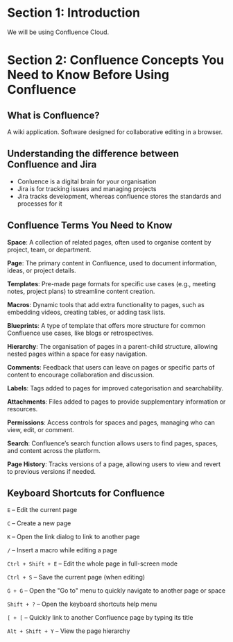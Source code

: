 # Section 1: Introduction
We will be using Confluence Cloud.

# Section 2: Confluence Concepts You Need to Know Before Using Confluence

## What is Confluence?
A wiki application. Software designed for collaborative editing in a browser.

## Understanding the difference between Confluence and Jira
- Conluence is a digital brain for your organisation
- Jira is for tracking issues and managing projects
- Jira tracks development, whereas confluence stores the standards and processes for it

## Confluence Terms You Need to Know
**Space**: A collection of related pages, often used to organise content by project, team, or department.

**Page**: The primary content in Confluence, used to document information, ideas, or project details.

**Templates**: Pre-made page formats for specific use cases (e.g., meeting notes, project plans) to streamline content creation.

**Macros**: Dynamic tools that add extra functionality to pages, such as embedding videos, creating tables, or adding task lists.

**Blueprints**: A type of template that offers more structure for common Confluence use cases, like blogs or retrospectives.

**Hierarchy**: The organisation of pages in a parent-child structure, allowing nested pages within a space for easy navigation.

**Comments**: Feedback that users can leave on pages or specific parts of content to encourage collaboration and discussion.

**Labels**: Tags added to pages for improved categorisation and searchability.

**Attachments**: Files added to pages to provide supplementary information or resources.

**Permissions**: Access controls for spaces and pages, managing who can view, edit, or comment.

**Search**: Confluence’s search function allows users to find pages, spaces, and content across the platform.

**Page History**: Tracks versions of a page, allowing users to view and revert to previous versions if needed.

## Keyboard Shortcuts for Confluence

`E` – Edit the current page

`C` – Create a new page

`K` – Open the link dialog to link to another page

`/` – Insert a macro while editing a page

`Ctrl + Shift + E` – Edit the whole page in full-screen mode

`Ctrl + S` – Save the current page (when editing)

`G + G` – Open the "Go to" menu to quickly navigate to another page or space

`Shift + ?` – Open the keyboard shortcuts help menu

`[ + [` – Quickly link to another Confluence page by typing its title

`Alt + Shift + Y` – View the page hierarchy

